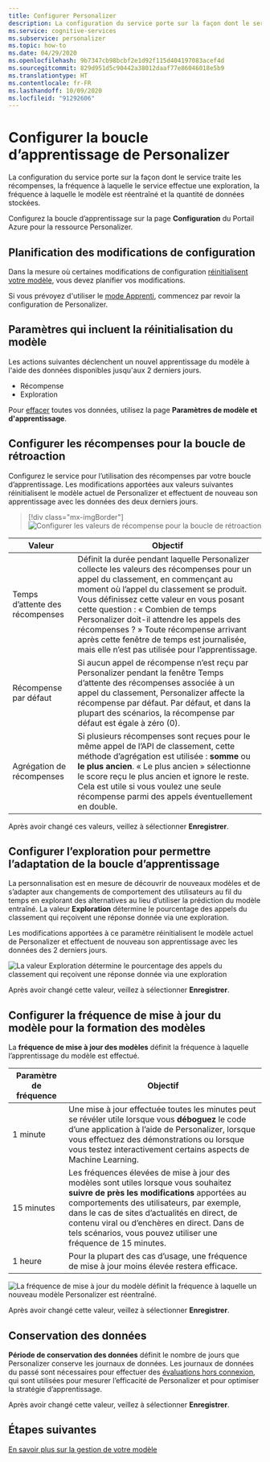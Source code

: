 ```yaml
---
title: Configurer Personalizer
description: La configuration du service porte sur la façon dont le service traite les récompenses, la fréquence à laquelle le service effectue une exploration, la fréquence à laquelle le modèle est réentraîné et la quantité de données stockées.
ms.service: cognitive-services
ms.subservice: personalizer
ms.topic: how-to
ms.date: 04/29/2020
ms.openlocfilehash: 9b7347cb98bcbf2e1d92f115d404197083acef4d
ms.sourcegitcommit: 829d951d5c90442a38012daaf77e86046018e5b9
ms.translationtype: HT
ms.contentlocale: fr-FR
ms.lasthandoff: 10/09/2020
ms.locfileid: "91292606"
---
```

# <a name="configure-personalizer-learning-loop"></a>Configurer la boucle d’apprentissage de Personalizer

La configuration du service porte sur la façon dont le service traite les récompenses, la fréquence à laquelle le service effectue une exploration, la fréquence à laquelle le modèle est réentraîné et la quantité de données stockées.

Configurez la boucle d’apprentissage sur la page **Configuration** du Portail Azure pour la ressource Personalizer.

<a name="configure-service-settings-in-the-azure-portal"></a>
<a name="configure-reward-settings-for-the-feedback-loop-based-on-use-case"></a>

## <a name="planning-configuration-changes"></a>Planification des modifications de configuration

Dans la mesure où certaines modifications de configuration [réinitialisent votre modèle](#settings-that-include-resetting-the-model), vous devez planifier vos modifications.

Si vous prévoyez d'utiliser le [mode Apprenti](concept-apprentice-mode.md), commencez par revoir la configuration de Personalizer.

<a name="clear-data-for-your-learning-loop"></a>

## <a name="settings-that-include-resetting-the-model"></a>Paramètres qui incluent la réinitialisation du modèle

Les actions suivantes déclenchent un nouvel apprentissage du modèle à l'aide des données disponibles jusqu'aux 2 derniers jours.

* Récompense
* Exploration

Pour [effacer](how-to-manage-model.md) toutes vos données, utilisez la page **Paramètres de modèle et d'apprentissage**.

## <a name="configure-rewards-for-the-feedback-loop"></a>Configurer les récompenses pour la boucle de rétroaction

Configurez le service pour l’utilisation des récompenses par votre boucle d’apprentissage. Les modifications apportées aux valeurs suivantes réinitialisent le modèle actuel de Personalizer et effectuent de nouveau son apprentissage avec les données des deux derniers jours.

> [!div class="mx-imgBorder"]
> ![Configurer les valeurs de récompense pour la boucle de rétroaction](media/settings/configure-model-reward-settings.png)

|Valeur|Objectif|
|--|--|
|Temps d’attente des récompenses|Définit la durée pendant laquelle Personalizer collecte les valeurs des récompenses pour un appel du classement, en commençant au moment où l’appel du classement se produit. Vous définissez cette valeur en vous posant cette question : « Combien de temps Personalizer doit-il attendre les appels des récompenses ? » Toute récompense arrivant après cette fenêtre de temps est journalisée, mais elle n’est pas utilisée pour l’apprentissage.|
|Récompense par défaut|Si aucun appel de récompense n’est reçu par Personalizer pendant la fenêtre Temps d’attente des récompenses associée à un appel du classement, Personalizer affecte la récompense par défaut. Par défaut, et dans la plupart des scénarios, la récompense par défaut est égale à zéro (0).|
|Agrégation de récompenses|Si plusieurs récompenses sont reçues pour le même appel de l’API de classement, cette méthode d’agrégation est utilisée : **somme** ou **le plus ancien**. « Le plus ancien » sélectionne le score reçu le plus ancien et ignore le reste. Cela est utile si vous voulez une seule récompense parmi des appels éventuellement en double. |

Après avoir changé ces valeurs, veillez à sélectionner **Enregistrer**.

## <a name="configure-exploration-to-allow-the-learning-loop-to-adapt"></a>Configurer l’exploration pour permettre l’adaptation de la boucle d’apprentissage

La personnalisation est en mesure de découvrir de nouveaux modèles et de s’adapter aux changements de comportement des utilisateurs au fil du temps en explorant des alternatives au lieu d’utiliser la prédiction du modèle entraîné. La valeur **Exploration** détermine le pourcentage des appels du classement qui reçoivent une réponse donnée via une exploration.

Les modifications apportées à ce paramètre réinitialisent le modèle actuel de Personalizer et effectuent de nouveau son apprentissage avec les données des 2 derniers jours.

![La valeur Exploration détermine le pourcentage des appels du classement qui reçoivent une réponse donnée via une exploration](media/settings/configure-exploration-setting.png)

Après avoir changé cette valeur, veillez à sélectionner **Enregistrer**.

<a name="model-update-frequency"></a>

## <a name="configure-model-update-frequency-for-model-training"></a>Configurer la fréquence de mise à jour du modèle pour la formation des modèles

La **fréquence de mise à jour des modèles** définit la fréquence à laquelle l’apprentissage du modèle est effectué.

|Paramètre de fréquence|Objectif|
|--|--|
|1 minute|Une mise à jour effectuée toutes les minutes peut se révéler utile lorsque vous **déboguez** le code d’une application à l’aide de Personalizer, lorsque vous effectuez des démonstrations ou lorsque vous testez interactivement certains aspects de Machine Learning.|
|15 minutes|Les fréquences élevées de mise à jour des modèles sont utiles lorsque vous souhaitez **suivre de près les modifications** apportées au comportements des utilisateurs, par exemple, dans le cas de sites d’actualités en direct, de contenu viral ou d’enchères en direct. Dans de tels scénarios, vous pouvez utiliser une fréquence de 15 minutes. |
|1 heure|Pour la plupart des cas d’usage, une fréquence de mise à jour moins élevée restera efficace.|

![La fréquence de mise à jour du modèle définit la fréquence à laquelle un nouveau modèle Personalizer est réentraîné.](media/settings/configure-model-update-frequency-settings-15-minutes.png)

Après avoir changé cette valeur, veillez à sélectionner **Enregistrer**.

## <a name="data-retention"></a>Conservation des données

**Période de conservation des données** définit le nombre de jours que Personalizer conserve les journaux de données. Les journaux de données du passé sont nécessaires pour effectuer des [évaluations hors connexion](concepts-offline-evaluation.md), qui sont utilisées pour mesurer l’efficacité de Personalizer et pour optimiser la stratégie d’apprentissage.

Après avoir changé cette valeur, veillez à sélectionner **Enregistrer**.



## <a name="next-steps"></a>Étapes suivantes

[En savoir plus sur la gestion de votre modèle](how-to-manage-model.md)
